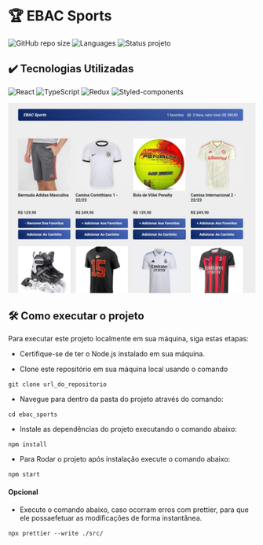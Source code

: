 # 🏆 EBAC Sports
![GitHub repo size](https://img.shields.io/github/repo-size/EmersonPenelli/ebac_sports?style=for-the-badge)
![Languages](https://img.shields.io/github/languages/count/EmersonPenelli/ebac_sports?style=for-the-badge)
![Status projeto](https://img.shields.io/badge/STATUS-CONCLUIDO-GREEN?style=for-the-badge)

## ✔️ Tecnologias Utilizadas
![React](https://img.shields.io/badge/React-20232A?style=for-the-badge&logo=react&logoColor=61DAFB)
![TypeScript](https://img.shields.io/badge/TypeScript-007ACC?style=for-the-badge&logo=typescript&logoColor=white)
![Redux](https://img.shields.io/badge/Redux-593D88?style=for-the-badge&logo=redux&logoColor=white)
![Styled-components](https://img.shields.io/badge/styled--components-DB7093?style=for-the-badge&logo=styled-components&logoColor=white)

<img src="./public/screenshot-01.jpg" alt="screenshot do projeto">

<br>

## 🛠️ Como executar o projeto
Para executar este projeto localmente em sua máquina, siga estas etapas:

- Certifique-se de ter o Node.js instalado em sua máquina.

- Clone este repositório em sua máquina local usando o comando
```
git clone url_do_repositorio
```

- Navegue para dentro da pasta do projeto através do comando:
```
cd ebac_sports
```

- Instale as dependências do projeto executando o comando abaixo:
```
npm install
```

- Para Rodar o projeto após instalação execute o comando abaixo:
```
npm start
```

#### Opcional
- Execute o comando abaixo, caso ocorram erros com prettier, para que ele possaefetuar as modificações de forma instantânea.
```
npx prettier --write ./src/
```
